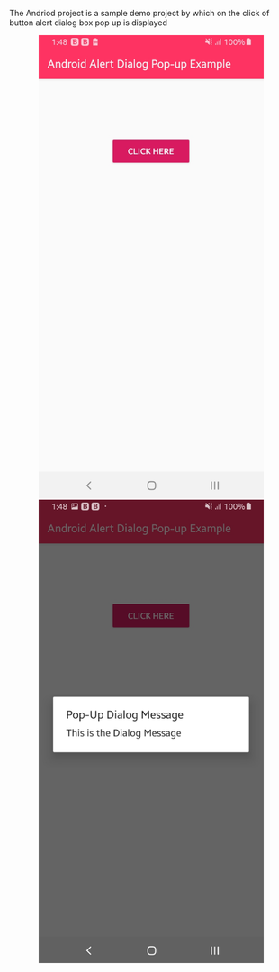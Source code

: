 The Andriod project is a sample demo project by which on the click of button alert dialog box pop up is displayed
 

  <div align="center">
    <img src="https://github.com/samirthaker2020/Android.PopUp_MessageExample/blob/master/Screenshot_20191010-134809_Android%20Alert%20Dialog%20Pop-up%20Example.jpg" width="400px"></img> 
       
</div>

  <div align="center">
    <img src="https://github.com/samirthaker2020/Android.PopUp_MessageExample/blob/master/Screenshot_20191010-134821_Android%20Alert%20Dialog%20Pop-up%20Example.jpg" width="400px"></img> 
       
</div>
